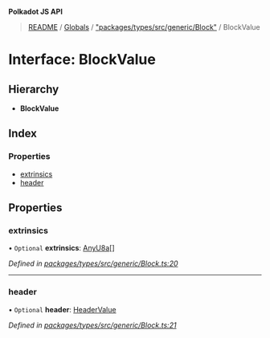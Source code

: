 **Polkadot JS API**

> [README](../README.md) / [Globals](../globals.md) / ["packages/types/src/generic/Block"](../modules/_packages_types_src_generic_block_.md) / BlockValue

# Interface: BlockValue

## Hierarchy

* **BlockValue**

## Index

### Properties

* [extrinsics](_packages_types_src_generic_block_.blockvalue.md#extrinsics)
* [header](_packages_types_src_generic_block_.blockvalue.md#header)

## Properties

### extrinsics

• `Optional` **extrinsics**: [AnyU8a](../modules/_packages_types_src_types_helpers_.md#anyu8a)[]

*Defined in [packages/types/src/generic/Block.ts:20](https://github.com/polkadot-js/api/blob/05c0379f4/packages/types/src/generic/Block.ts#L20)*

___

### header

• `Optional` **header**: [HeaderValue](_packages_types_src_generic_block_.headervalue.md)

*Defined in [packages/types/src/generic/Block.ts:21](https://github.com/polkadot-js/api/blob/05c0379f4/packages/types/src/generic/Block.ts#L21)*

